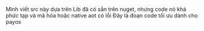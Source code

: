 Mình viết src này dựa trên Lib đã có sẳn trên nuget, nhưng code nó khá phức tạp và mã hóa hoặc native aot có lỗi
Đây là đoạn code tối ưu dành cho payos
